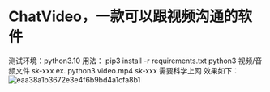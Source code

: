 # ChatVideo，一款可以跟视频沟通的软件
测试环境：python3.10
用法：
pip3 install -r requirements.txt
python3 视频/音频文件 sk-xxx
ex. python3 video.mp4 sk-xxx
需要科学上网
效果如下：
![eaa38a1b3672e3e4f6b9bd4a1cfa8b1](https://user-images.githubusercontent.com/64798754/229273442-55d02bc8-276a-4303-8767-25e7a50cc220.png)
